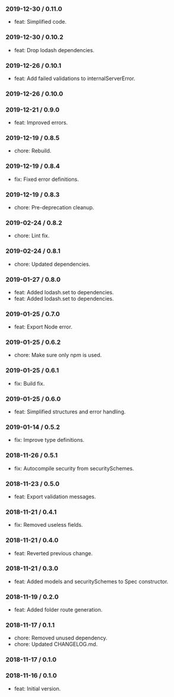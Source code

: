 ### 2019-12-30 / 0.11.0

- feat: Simplified code.

### 2019-12-30 / 0.10.2

- feat: Drop lodash dependencies.

### 2019-12-26 / 0.10.1

- feat: Add failed validations to internalServerError.

### 2019-12-26 / 0.10.0


### 2019-12-21 / 0.9.0

- feat: Improved errors.

### 2019-12-19 / 0.8.5

- chore: Rebuild.

### 2019-12-19 / 0.8.4

- fix: Fixed error definitions.

### 2019-12-19 / 0.8.3

- chore: Pre-deprecation cleanup.

### 2019-02-24 / 0.8.2

* chore: Lint fix.

### 2019-02-24 / 0.8.1

* chore: Updated dependencies.

### 2019-01-27 / 0.8.0

* feat: Added lodash.set to dependencies.
* feat: Added lodash.set to dependencies.

### 2019-01-25 / 0.7.0

* feat: Export Node error.

### 2019-01-25 / 0.6.2

* chore: Make sure only npm is used.

### 2019-01-25 / 0.6.1

* fix: Build fix.

### 2019-01-25 / 0.6.0

* feat: Simplified structures and error handling.

### 2019-01-14 / 0.5.2

* fix: Improve type definitions.

### 2018-11-26 / 0.5.1

* fix: Autocompile security from securitySchemes.

### 2018-11-23 / 0.5.0

* feat: Export validation messages.

### 2018-11-21 / 0.4.1

* fix: Removed useless fields.

### 2018-11-21 / 0.4.0

* feat: Reverted previous change.

### 2018-11-21 / 0.3.0

* feat: Added models and securitySchemes to Spec constructor.

### 2018-11-19 / 0.2.0

* feat: Added folder route generation.

### 2018-11-17 / 0.1.1

* chore: Removed unused dependency.
* chore: Updated CHANGELOG.md.

### 2018-11-17 / 0.1.0


### 2018-11-16 / 0.1.0

- feat: Initial version.

